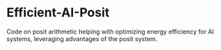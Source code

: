 # Efficient-AI-Posit
Code on posit arithmetic helping with optimizing energy efficiency for AI systems, leveraging advantages of the posit system.